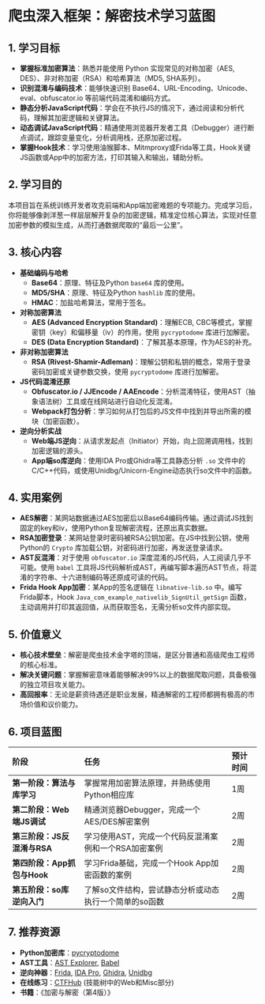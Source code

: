  
# 爬虫深入框架：解密技术学习蓝图

## 1. 学习目标

- **掌握标准加密算法**：熟悉并能使用 Python 实现常见的对称加密（AES, DES）、非对称加密（RSA）和哈希算法（MD5, SHA系列）。
- **识别混淆与编码技术**：能够快速识别 Base64、URL-Encoding、Unicode、eval、obfuscator.io 等前端代码混淆和编码方式。
- **静态分析JavaScript代码**：学会在不执行JS的情况下，通过阅读和分析代码，理解其加密逻辑和关键算法。
- **动态调试JavaScript代码**：精通使用浏览器开发者工具（Debugger）进行断点调试，跟踪变量变化，分析调用栈，还原加密过程。
- **掌握Hook技术**：学习使用油猴脚本、Mitmproxy或Frida等工具，Hook关键JS函数或App中的加密方法，打印其输入和输出，辅助分析。

## 2. 学习目的

本项目旨在系统训练开发者攻克前端和App端加密难题的专项能力。完成学习后，你将能够像剥洋葱一样层层解开复杂的加密逻辑，精准定位核心算法，实现对任意加密参数的模拟生成，从而打通数据爬取的“最后一公里”。

## 3. 核心内容

- **基础编码与哈希**
  - **Base64**：原理、特征及Python `base64` 库的使用。
  - **MD5/SHA**：原理、特征及Python `hashlib` 库的使用。
  - **HMAC**：加盐哈希算法，常用于签名。
- **对称加密算法**
  - **AES (Advanced Encryption Standard)**：理解ECB, CBC等模式，掌握密钥（key）和偏移量（iv）的作用，使用 `pycryptodome` 库进行加解密。
  - **DES (Data Encryption Standard)**：了解其基本原理，作为AES的补充。
- **非对称加密算法**
  - **RSA (Rivest-Shamir-Adleman)**：理解公钥和私钥的概念，常用于登录密码加密或关键参数交换，使用 `pycryptodome` 库进行加解密。
- **JS代码混淆还原**
  - **Obfuscator.io / JJEncode / AAEncode**：分析混淆特征，使用AST（抽象语法树）工具或在线网站进行自动化反混淆。
  - **Webpack打包分析**：学习如何从打包后的JS文件中找到并导出所需的模块（加密函数）。
- **逆向分析实战**
  - **Web端JS逆向**：从请求发起点（Initiator）开始，向上回溯调用栈，找到加密逻辑的源头。
  - **App端so库逆向**：使用IDA Pro或Ghidra等工具静态分析 `.so` 文件中的C/C++代码，或使用Unidbg/Unicorn-Engine动态执行so文件中的函数。

## 4. 实用案例

- **AES解密**：某网站数据通过AES加密后以Base64编码传输。通过调试JS找到固定的key和iv，使用Python复现解密流程，还原出真实数据。
- **RSA加密登录**：某网站登录时密码被RSA公钥加密。在JS中找到公钥，使用Python的 `Crypto` 库加载公钥，对密码进行加密，再发送登录请求。
- **AST反混淆**：对于使用 `obfuscator.io` 深度混淆的JS代码，人工阅读几乎不可能。使用 `babel` 工具将JS代码解析成AST，再编写脚本遍历AST节点，将混淆的字符串、十六进制编码等还原成可读的代码。
- **Frida Hook App加密**：某App的签名逻辑在 `libnative-lib.so` 中。编写Frida脚本，Hook `Java_com_example_nativelib_SignUtil_getSign` 函数，主动调用并打印其返回值，从而获取签名，无需分析so文件内部实现。

## 5. 价值意义

- **核心技术壁垒**：解密是爬虫技术金字塔的顶端，是区分普通和高级爬虫工程师的核心标准。
- **解决关键问题**：掌握解密意味着能够解决99%以上的数据爬取问题，具备极强的独立项目攻关能力。
- **高回报率**：无论是薪资待遇还是职业发展，精通解密的工程师都拥有极高的市场价值和议价能力。

## 6. 项目蓝图

| 阶段 | 任务 | 预计时间 |
| :--- | :--- | :--- |
| **第一阶段：算法与库学习** | 掌握常用加密算法原理，并熟练使用Python相应库 | 1周 |
| **第二阶段：Web端JS调试** | 精通浏览器Debugger，完成一个AES/DES解密案例 | 2周 |
| **第三阶段：JS反混淆与RSA** | 学习使用AST，完成一个代码反混淆案例和一个RSA加密案例 | 2周 |
| **第四阶段：App抓包与Hook** | 学习Frida基础，完成一个Hook App加密函数的案例 | 2周 |
| **第五阶段：so库逆向入门** | 了解so文件结构，尝试静态分析或动态执行一个简单的so函数 | 2周 |

## 7. 推荐资源

- **Python加密库**：[pycryptodome](https://www.pycryptodome.org/en/latest/)
- **AST工具**：[AST Explorer](https://astexplorer.net/), [Babel](https://babeljs.io/)
- **逆向神器**：[Frida](https://frida.re/), [IDA Pro](https://hex-rays.com/ida-pro/), [Ghidra](https://ghidra-sre.org/), [Unidbg](https://github.com/zhkl0228/unidbg)
- **在线练习**：[CTFHub](https://www.ctfhub.com/#/index) (技能树中的Web和Misc部分)
- **书籍**：《加密与解密（第4版）》
